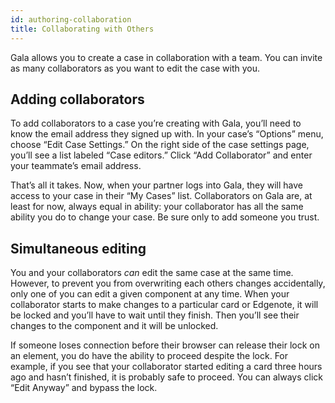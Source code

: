 ```yaml
---
id: authoring-collaboration
title: Collaborating with Others
---
```


Gala allows you to create a case in collaboration with a team.
You can invite as many collaborators as you want to edit the case with you.

## Adding collaborators

To add collaborators to a case you’re creating with Gala, you’ll need to know the email address they signed up with.
In your case’s “Options” menu, choose “Edit Case Settings.”
On the right side of the case settings page, you’ll see a list labeled “Case editors.”
Click “Add Collaborator” and enter your teammate’s email address.

That’s all it takes.
Now, when your partner logs into Gala, they will have access to your case in their “My Cases” list.
Collaborators on Gala are, at least for now, always equal in ability: your collaborator has all the same ability you do to change your case.
Be sure only to add someone you trust.

## Simultaneous editing

You and your collaborators _can_ edit the same case at the same time.
However, to prevent you from overwriting each others changes accidentally, only one of you can edit a given component at any time.
When your collaborator starts to make changes to a particular card or Edgenote, it will be locked and you’ll have to wait until they finish.
Then you’ll see their changes to the component and it will be unlocked.

If someone loses connection before their browser can release their lock on an element, you do have the ability to proceed despite the lock.
For example, if you see that your collaborator started editing a card three hours ago and hasn’t finished, it is probably safe to proceed.
You can always click “Edit Anyway” and bypass the lock.
